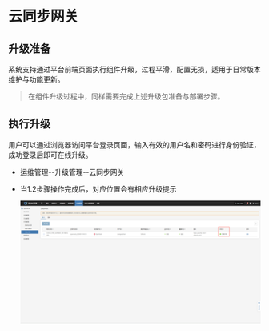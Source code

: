 # 云同步网关

## 升级准备

系统支持通过平台前端页面执行组件升级，过程平滑，配置无损，适用于日常版本维护与功能更新。

> 在组件升级过程中，同样需要完成上述升级包准备与部署步骤。

## 执行升级

用户可以通过浏览器访问平台登录页面，输入有效的用户名和密码进行身份验证，成功登录后即可在线升级。

* 运维管理--升级管理--云同步网关

* 当1.2步骤操作完成后，对应位置会有相应升级提示

  ![](./images/cloudsynchronousgateway-upgradeoperation-1.png)
